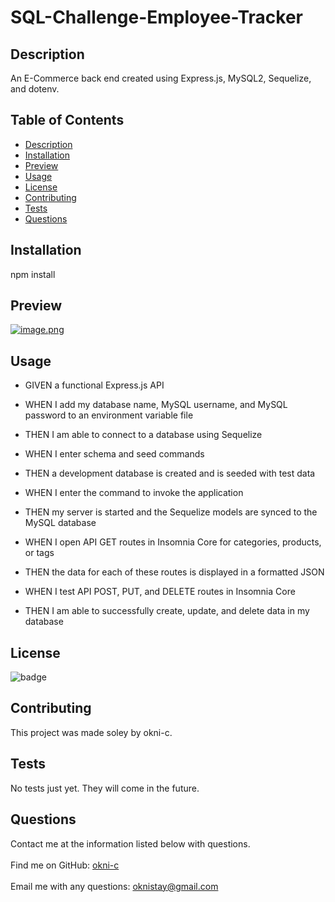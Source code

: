 
# SQL-Challenge-Employee-Tracker

## Description 
    
An E-Commerce back end created using Express.js, MySQL2, Sequelize, and dotenv.
    
## Table of Contents
    
* [Description](#description)
* [Installation](#installation)
* [Preview](#preview)
* [Usage](#usage)
* [License](#license)
* [Contributing](#contributing)
* [Tests](#tests)
* [Questions](#questions)
    
    
## Installation
    
npm install
    
## Preview 
    
[![image.png](https://i.postimg.cc/LswpJX5s/image.png)](https://postimg.cc/HJwKKTQG)


## Usage

- GIVEN a functional Express.js API

- WHEN I add my database name, MySQL username, and MySQL password to an environment variable file

- THEN I am able to connect to a database using Sequelize

- WHEN I enter schema and seed commands

- THEN a development database is created and is seeded with test data

- WHEN I enter the command to invoke the application

- THEN my server is started and the Sequelize models are synced to the MySQL database

- WHEN I open API GET routes in Insomnia Core for categories, products, or tags

- THEN the data for each of these routes is displayed in a formatted JSON

- WHEN I test API POST, PUT, and DELETE routes in Insomnia Core

- THEN I am able to successfully create, update, and delete data in my database
    
    
## License
    
![badge](https://img.shields.io/badge/license-Open-brightgreen)
    
    
## Contributing
    
This project was made soley by okni-c.


## Tests
    
No tests just yet. They will come in the future.


## Questions
Contact me at the information listed below with questions.<br />
<br />
Find me on GitHub: [okni-c](https://github.com/okni-c)<br />
<br />
Email me with any questions: oknistay@gmail.com<br /><br />
